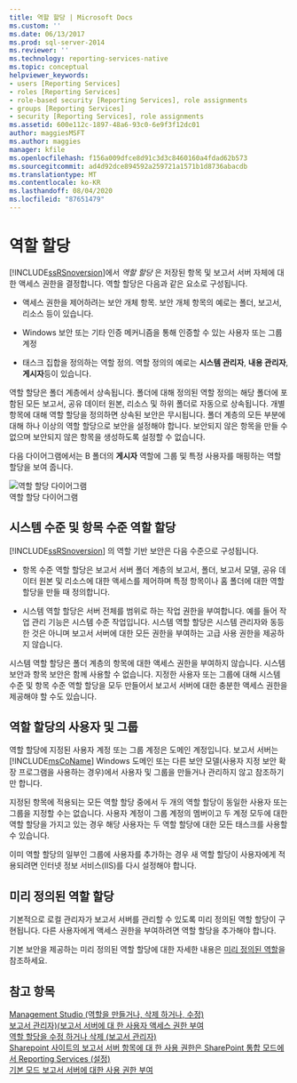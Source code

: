 ```yaml
---
title: 역할 할당 | Microsoft Docs
ms.custom: ''
ms.date: 06/13/2017
ms.prod: sql-server-2014
ms.reviewer: ''
ms.technology: reporting-services-native
ms.topic: conceptual
helpviewer_keywords:
- users [Reporting Services]
- roles [Reporting Services]
- role-based security [Reporting Services], role assignments
- groups [Reporting Services]
- security [Reporting Services], role assignments
ms.assetid: 600e112c-1897-48a6-93c0-6e9f3f12dc01
author: maggiesMSFT
ms.author: maggies
manager: kfile
ms.openlocfilehash: f156a009dfce8d91c3d3c8460160a4fdad62b573
ms.sourcegitcommit: ad4d92dce894592a259721a1571b1d8736abacdb
ms.translationtype: MT
ms.contentlocale: ko-KR
ms.lasthandoff: 08/04/2020
ms.locfileid: "87651479"
---
```

# <a name="role-assignments"></a>역할 할당
  [!INCLUDE[ssRSnoversion](../../../includes/ssrsnoversion-md.md)]에서 *역할 할당* 은 저장된 항목 및 보고서 서버 자체에 대한 액세스 권한을 결정합니다. 역할 할당은 다음과 같은 요소로 구성됩니다.  
  
-   액세스 권한을 제어하려는 보안 개체 항목. 보안 개체 항목의 예로는 폴더, 보고서, 리소스 등이 있습니다.  
  
-   Windows 보안 또는 기타 인증 메커니즘을 통해 인증할 수 있는 사용자 또는 그룹 계정  
  
-   태스크 집합을 정의하는 역할 정의. 역할 정의의 예로는 **시스템 관리자**, **내용 관리자**, **게시자**등이 있습니다.  
  
 역할 할당은 폴더 계층에서 상속됩니다. 폴더에 대해 정의된 역할 정의는 해당 폴더에 포함된 모든 보고서, 공유 데이터 원본, 리소스 및 하위 폴더로 자동으로 상속됩니다. 개별 항목에 대해 역할 할당을 정의하면 상속된 보안은 무시됩니다. 폴더 계층의 모든 부분에 대해 하나 이상의 역할 할당으로 보안을 설정해야 합니다. 보안되지 않은 항목을 만들 수 없으며 보안되지 않은 항목을 생성하도록 설정할 수 없습니다.  
  
 다음 다이어그램에서는 B 폴더의 **게시자** 역할에 그룹 및 특정 사용자를 매핑하는 역할 할당을 보여 줍니다.  
  
 ![역할 할당 다이어그램](../media/report-securityarch.gif "역할 할당 다이어그램")  
역할 할당 다이어그램  
  
## <a name="system-level-and-item-level-role-assignments"></a>시스템 수준 및 항목 수준 역할 할당  
 [!INCLUDE[ssRSnoversion](../../../includes/ssrsnoversion-md.md)] 의 역할 기반 보안은 다음 수준으로 구성됩니다.  
  
-   항목 수준 역할 할당은 보고서 서버 폴더 계층의 보고서, 폴더, 보고서 모델, 공유 데이터 원본 및 리소스에 대한 액세스를 제어하며 특정 항목이나 홈 폴더에 대한 역할 할당을 만들 때 정의합니다.  
  
-   시스템 역할 할당은 서버 전체를 범위로 하는 작업 권한을 부여합니다. 예를 들어 작업 관리 기능은 시스템 수준 작업입니다. 시스템 역할 할당은 시스템 관리자와 동등한 것은 아니며 보고서 서버에 대한 모든 권한을 부여하는 고급 사용 권한을 제공하지 않습니다.  
  
 시스템 역할 할당은 폴더 계층의 항목에 대한 액세스 권한을 부여하지 않습니다. 시스템 보안과 항목 보안은 함께 사용할 수 없습니다. 지정한 사용자 또는 그룹에 대해 시스템 수준 및 항목 수준 역할 할당을 모두 만들어서 보고서 서버에 대한 충분한 액세스 권한을 제공해야 할 수도 있습니다.  
  
## <a name="users-and-groups-in-role-assignments"></a>역할 할당의 사용자 및 그룹  
 역할 할당에 지정된 사용자 계정 또는 그룹 계정은 도메인 계정입니다. 보고서 서버는 [!INCLUDE[msCoName](../../includes/msconame-md.md)] Windows 도메인 또는 다른 보안 모델(사용자 지정 보안 확장 프로그램을 사용하는 경우)에서 사용자 및 그룹을 만들거나 관리하지 않고 참조하기만 합니다.  
  
 지정된 항목에 적용되는 모든 역할 할당 중에서 두 개의 역할 할당이 동일한 사용자 또는 그룹을 지정할 수는 없습니다. 사용자 계정이 그룹 계정의 멤버이고 두 계정 모두에 대한 역할 할당을 가지고 있는 경우 해당 사용자는 두 역할 할당에 대한 모든 태스크를 사용할 수 있습니다.  
  
 이미 역할 할당의 일부인 그룹에 사용자를 추가하는 경우 새 역할 할당이 사용자에게 적용되려면 인터넷 정보 서비스(IIS)를 다시 설정해야 합니다.  
  
## <a name="predefined-role-assignments"></a>미리 정의된 역할 할당  
 기본적으로 로컬 관리자가 보고서 서버를 관리할 수 있도록 미리 정의된 역할 할당이 구현됩니다. 다른 사용자에게 액세스 권한을 부여하려면 역할 할당을 추가해야 합니다.  
  
 기본 보안을 제공하는 미리 정의된 역할 할당에 대한 자세한 내용은 [미리 정의된 역할](role-definitions-predefined-roles.md)을 참조하세요.  
  
## <a name="see-also"></a>참고 항목  
 [Management Studio &#40;역할을 만들거나, 삭제 하거나, 수정&#41;](role-definitions-create-delete-or-modify.md)   
 [보고서 관리자&#41;&#40;보고서 서버에 대 한 사용자 액세스 권한 부여](grant-user-access-to-a-report-server.md)   
 [역할 할당을 수정 하거나 삭제 &#40;보고서 관리자&#41;](role-assignments-modify-or-delete.md)   
 [Sharepoint 사이트의 보고서 서버 항목에 대 한 사용 권한은 SharePoint 통합 모드에서 Reporting Services &#40;설정&#41;](set-permissions-for-report-server-items-on-a-sharepoint-site.md)   
 [기본 모드 보고서 서버에 대한 사용 권한 부여](granting-permissions-on-a-native-mode-report-server.md)  
  
  
